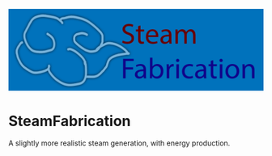 ![alt tag](https://raw.githubusercontent.com/MoreThanHidden/SteamFabrication/master/src/main/resources/logo.png)
# SteamFabrication
A slightly more realistic steam generation, with energy production.

